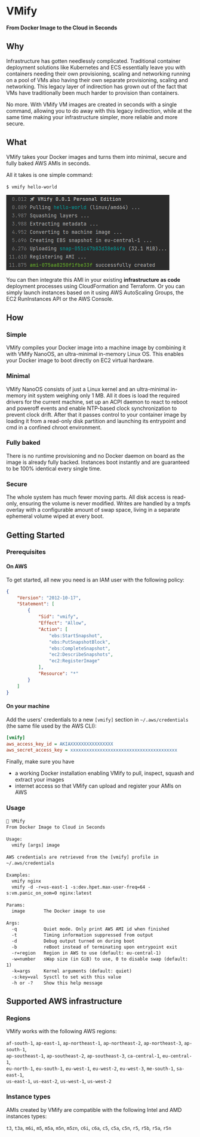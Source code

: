 # VMify
**From Docker Image to the Cloud in Seconds**

## Why

Infrastructure has gotten needlessly complicated. Traditional container deployment solutions like Kubernetes and ECS
essentially leave you with containers needing their own provisioning, scaling and networking running on a pool of VMs 
also having their own separate provisioning, scaling and networking. This legacy layer of indirection has grown out of
the fact that VMs have traditionally been much harder to provision than containers.

No more. With VMify VM images are created in seconds with a single command, allowing you to do away with this legacy
indirection, while at the same time making your infrastructure simpler, more reliable and more secure.

## What

VMify takes your Docker images and turns them into minimal, secure and fully baked AWS AMIs in seconds. 

All it takes is one simple command:

`$ vmify hello-world`

![Output](screenshot.png?raw=true)

You can then integrate this AMI in your existing **infrastructure as code** deployment processes using CloudFormation and Terraform.
Or you can simply launch instances based on it using AWS AutoScaling Groups, the EC2 RunInstances API or the AWS Console.

## How

### Simple
VMify compiles your Docker image into a machine image by combining it with VMify NanoOS, an ultra-minimal
in-memory Linux OS. This enables your Docker image to boot directly on EC2 virtual hardware.

### Minimal
VMify NanoOS consists of just a Linux kernel and an ultra-minimal in-memory init system weighing only 1 MB. All it does
is load the required drivers for the current machine, set up an ACPI daemon to react to reboot and poweroff events and
enable NTP-based clock synchronization to prevent clock drift. After that it passes control to your container
image by loading it from a read-only disk partition and launching its entrypoint and cmd in a confined chroot
environment.

### Fully baked
There is no runtime provisioning and no Docker daemon on board as the image is already fully backed. Instances boot
instantly and are guaranteed to be 100% identical every single time.

### Secure
The whole system has much fewer moving parts. All disk access is read-only, ensuring the volume is never modified.
Writes are handled by a tmpfs overlay with a configurable amount of swap space, living in a separate ephemeral volume
wiped at every boot.

## Getting Started

### Prerequisites

#### On AWS
To get started, all new you need is an IAM user with the following policy:
```json
{
    "Version": "2012-10-17",
    "Statement": [
        {
            "Sid": "vmify",
            "Effect": "Allow",
            "Action": [
                "ebs:StartSnapshot",
                "ebs:PutSnapshotBlock",
                "ebs:CompleteSnapshot",
                "ec2:DescribeSnapshots",
                "ec2:RegisterImage"
            ],
            "Resource": "*"
        }
    ]
}
```

#### On your machine
Add the users' credentials to a new `[vmify]` section in `~/.aws/credentials` (the same file used by the AWS CLI):
```ini
[vmify]
aws_access_key_id = AKIAXXXXXXXXXXXXXXXX
aws_secret_access_key = xxxxxxxxxxxxxxxxxxxxxxxxxxxxxxxxxxxxxxxx
```

Finally, make sure you have
- a working Docker installation enabling VMify to pull, inspect, squash and extract your images
- internet access so that VMify can upload and register your AMIs on AWS

### Usage

```
🚀 VMify
From Docker Image to Cloud in Seconds

Usage: 
  vmify [args] image

AWS credentials are retrieved from the [vmify] profile in ~/.aws/credentials

Examples:
  vmify nginx
  vmify -d -r=us-east-1 -s:dev.hpet.max-user-freq=64 -s:vm.panic_on_oom=0 nginx:latest

Params:
  image       The Docker image to use
  
Args:
  -q          Quiet mode. Only print AWS AMI id when finished
  -t          Timing information suppressed from output
  -d          Debug output turned on during boot
  -b          reBoot instead of terminating upon entrypoint exit
  -r=region   Region in AWS to use (default: eu-central-1)
  -w=number   sWap size (in GiB) to use, 0 to disable swap (default: 1)
  -k=args     Kernel arguments (default: quiet)
  -s:key=val  Sysctl to set with this value
  -h or -?    Show this help message
```

## Supported AWS infrastructure

### Regions

VMify works with the following AWS regions:

`af-south-1`, `ap-east-1`, `ap-northeast-1`, `ap-northeast-2`, `ap-northeast-3`, `ap-south-1`,<br>
`ap-southeast-1`, `ap-southeast-2`, `ap-southeast-3`, `ca-central-1`, `eu-central-1`,<br>
`eu-north-1`, `eu-south-1`, `eu-west-1`, `eu-west-2`, `eu-west-3`, `me-south-1`, `sa-east-1`,<br>
`us-east-1`, `us-east-2`, `us-west-1`, `us-west-2`

### Instance types

AMIs created by VMify are compatible with the following Intel and AMD instances types:

`t3`, `t3a`, `m6i`, `m5`, `m5a`, `m5n`, `m5zn`, `c6i`, `c6a`, `c5`, `c5a`, `c5n`, `r5`, `r5b`, `r5a`, `r5n`